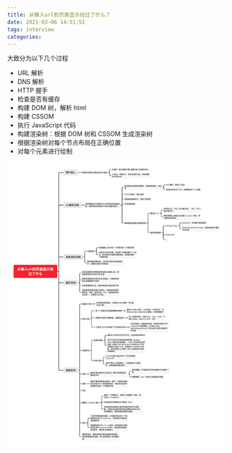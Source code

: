 ```yaml
---
title: 从输入url到页面显示经过了什么？
date: 2021-03-06 14:51:51
tags: interview
categories:
---
```




大致分为以下几个过程

- URL 解析
- DNS 解析
- HTTP 握手
- 检查是否有缓存
- 构建 DOM 树，解析 html
- 构建 CSSOM
- 执行 JavaScript 代码
- 构建渲染树：根据 DOM 树和 CSSOM 生成渲染树
- 根据渲染树对每个节点布局在正确位置
- 对每个元素进行绘制



<!-- more -->



![](https://raw.githubusercontent.com/popring/assets-repo/master/img/20201003104407.png)